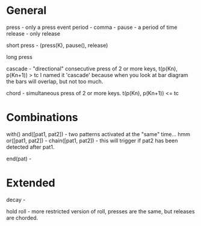 # General
press - only a press event
period - 
comma - 
pause - a period of time
release - only release


short press - (press(K), pause(), release)

long press

cascade - "directional" consecutive press of 2 or more keys, t(p(Kn), p(Kn+1)) > tc
I named it 'cascade' because when you look at bar diagram the bars will overlap,
but not too much.

chord - simultaneous press of 2 or more keys. t(p(Kn), p(Kn+1)) <= tc

# Combinations

with()
and([pat1, pat2]) - two patterns activated at the "same" time... hmm
or([pat1, pat2]) - 
chain([pat1, pat2]) - this will trigger if pat2 has been detected after pat1.

end(pat) - 

# Extended

decay - 

hold roll - more restricted version of roll, presses are the same, but releases are chorded.